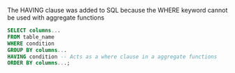 
The HAVING clause was added to SQL because the WHERE keyword cannot be used with aggregate functions

```Sql
SELECT columns...
FROM table_name
WHERE condition
GROUP BY columns...
HAVING condition -- Acts as a where clause in a aggregate functions
ORDER BY columns...;
```
